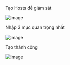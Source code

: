 Tạo Hosts để giám sát

![image](https://user-images.githubusercontent.com/62273292/165882180-3d33faa9-fd94-43c1-a22b-c4030dcc0f62.png)

Nhập 3 mục quan trọng nhất

![image](https://user-images.githubusercontent.com/62273292/165882661-79765953-834a-47b9-9b7b-565c59ee9f42.png)

Tạo thành công

![image](https://user-images.githubusercontent.com/62273292/165882687-f24e3cc5-7e04-4a0a-8d16-88de46e392ba.png)

